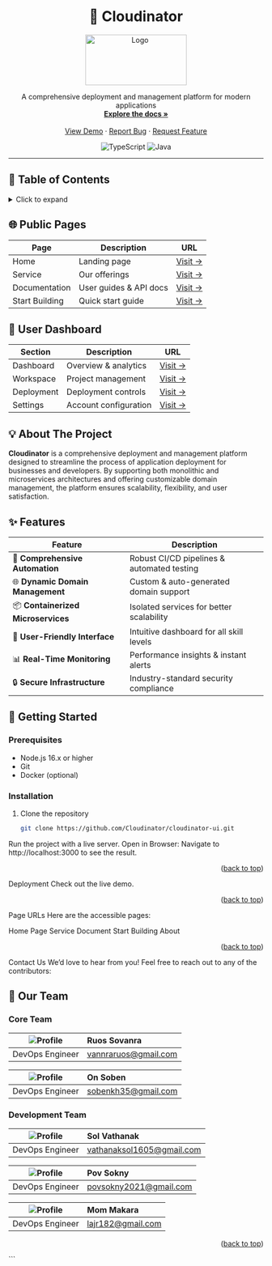 <div align="center">

# 🚀 Cloudinator

  <a href="https://github.com/Cloudinator">
    <img src="/logo.png" alt="Logo" width="200" height="100">
  </a>

  <p align="center">
    A comprehensive deployment and management platform for modern applications
    <br />
    <a href="https://cloudinator-document.soben.me/"><strong>Explore the docs »</strong></a>
    <br />
    <br />
    <a href="https://cloudinator-ui.cloudinator.cloud/">View Demo</a>
    ·
    <a href="https://github.com/Cloudinator/issues">Report Bug</a>
    ·
    <a href="https://github.com/Cloudinator/issues">Request Feature</a>
  </p>

  <div align="center">
    <img src="https://img.shields.io/badge/TypeScript-007ACC?style=for-the-badge&logo=typescript&logoColor=white" alt="TypeScript">
    <img src="https://img.shields.io/badge/Java-ED8B00?style=for-the-badge&logo=java&logoColor=white" alt="Java">
    <!-- Add more relevant tech stack badges -->
  </div>
</div>

---

## 📑 Table of Contents

<details>
<summary>Click to expand</summary>

- [Public Pages](#public-pages)
- [User Dashboard](#user-dashboard)
- [About The Project](#about-the-project)
- [Features](#features)
- [Getting Started](#getting-started)
- [Contact](#contact)

</details>

## 🌐 Public Pages

| Page | Description | URL |
|------|-------------|-----|
| Home | Landing page | [Visit →](https://cloudinator-ui.cloudinator.cloud/) |
| Service | Our offerings | [Visit →](https://cloudinator-ui.cloudinator.cloud/service) |
| Documentation | User guides & API docs | [Visit →](https://cloudinator-document.soben.me/) |
| Start Building | Quick start guide | [Visit →](https://cloudinator-ui.cloudinator.cloud/start-building) |

## 🎯 User Dashboard

| Section | Description | URL |
|---------|-------------|-----|
| Dashboard | Overview & analytics | [Visit →](https://dynamic.psa-khmer.world/dashboard) |
| Workspace | Project management | [Visit →](https://dynamic.psa-khmer.world/workspace) |
| Deployment | Deployment controls | [Visit →](https://dynamic.psa-khmer.world/deployment) |
| Settings | Account configuration | [Visit →](https://dynamic.psa-khmer.world/setting) |

## 💡 About The Project

**Cloudinator** is a comprehensive deployment and management platform designed to streamline the process of application deployment for businesses and developers. By supporting both monolithic and microservices architectures and offering customizable domain management, the platform ensures scalability, flexibility, and user satisfaction.

## ✨ Features

<div align="center">

| Feature | Description |
|---------|-------------|
| 🔄 **Comprehensive Automation** | Robust CI/CD pipelines & automated testing |
| 🌐 **Dynamic Domain Management** | Custom & auto-generated domain support |
| 📦 **Containerized Microservices** | Isolated services for better scalability |
| 🎯 **User-Friendly Interface** | Intuitive dashboard for all skill levels |
| 📊 **Real-Time Monitoring** | Performance insights & instant alerts |
| 🔒 **Secure Infrastructure** | Industry-standard security compliance |

</div>

## 🚀 Getting Started

### Prerequisites

- Node.js 16.x or higher
- Git
- Docker (optional)

### Installation

1. Clone the repository
   ```bash
   git clone https://github.com/Cloudinator/cloudinator-ui.git

Run the project with a live server.
Open in Browser:
Navigate to http://localhost:3000 to see the result.

<p align="right">(<a href="#readme-top">back to top</a>)</p>

Deployment
Check out the live demo.

<p align="right">(<a href="#readme-top">back to top</a>)</p>

Page URLs
Here are the accessible pages:

Home Page
Service
Document
Start Building
About
<p align="right">(<a href="#readme-top">back to top</a>)</p>

Contact Us
We’d love to hear from you! Feel free to reach out to any of the contributors:

## 👥 Our Team

<div class="team-grid">

### Core Team

| <img src="/sovanra.jpg" alt="Profile" class="rounded-full" /> | **Ruos Sovanra** |
|:---:|:---|
| DevOps Engineer | [vannraruos@gmail.com](mailto:vannraruos@gmail.com) |

| <img src="/ben.png" alt="Profile" class="rounded-full" /> | **On Soben** |
|:---:|:---|
| DevOps Engineer | [sobenkh35@gmail.com](mailto:sobenkh35@gmail.com) |

### Development Team

| <img src="/vathanak.jpg" alt="Profile" class="rounded-full" /> | **Sol Vathanak** |
|:---:|:---|
| DevOps Engineer | [vathanaksol1605@gmail.com](mailto:vathanaksol1605@gmail.com) |

| <img src="/sokny.jpg" alt="Profile" class="rounded-full" /> | **Pov Sokny** |
|:---:|:---|
| DevOps Engineer | [povsokny2021@gmail.com](mailto:povsokny2021@gmail.com) |

| <img src="/makara.jpg" alt="Profile" class="rounded-full" /> | **Mom Makara** |
|:---:|:---|
| DevOps Engineer | [lajr182@gmail.com](mailto:lajr182@gmail.com) |

</div>

<p align="right">(<a href="#readme-top">back to top</a>)</p> ```